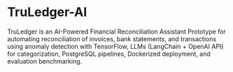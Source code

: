 # TruLedger-AI
TruLedger is an AI-Powered Financial Reconciliation Assistant Prototype for automating reconciliation of invoices, bank statements, and transactions using anomaly detection with TensorFlow, LLMs (LangChain + OpenAI API) for categorization, PostgreSQL pipelines, Dockerized deployment, and evaluation benchmarking.

